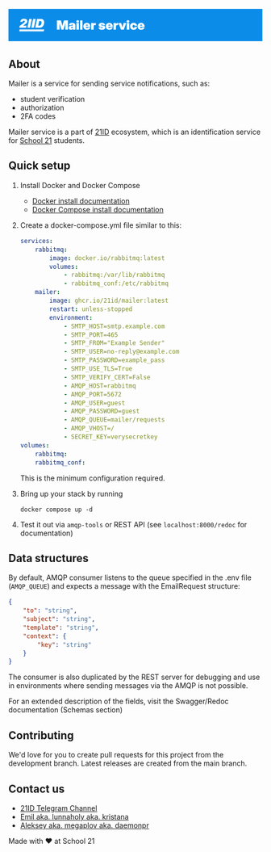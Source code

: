 ![21ID Mailer Service](./misc/images/banner.png)

## About

Mailer is a service for sending service notifications, such as:

- student verification
- authorization
- 2FA codes

Mailer service is a part of [21ID](https://21id.uz) ecosystem, which is an identification service for [School 21](https://21-school.uz) students.

## Quick setup

1. Install Docker and Docker Compose
    - [Docker install documentation](https://docs.docker.com/install/)
    - [Docker Compose install documentation](https://docs.docker.com/compose/install/)
2. Create a docker-compose.yml file similar to this:
    ```yml
    services:
        rabbitmq:
            image: docker.io/rabbitmq:latest
            volumes:
                - rabbitmq:/var/lib/rabbitmq
                - rabbitmq_conf:/etc/rabbitmq
        mailer:
            image: ghcr.io/21id/mailer:latest
            restart: unless-stopped
            environment:
                - SMTP_HOST=smtp.example.com
                - SMTP_PORT=465
                - SMTP_FROM="Example Sender"
                - SMTP_USER=no-reply@example.com
                - SMTP_PASSWORD=example_pass
                - SMTP_USE_TLS=True
                - SMTP_VERIFY_CERT=False
                - AMQP_HOST=rabbitmq
                - AMQP_PORT=5672
                - AMQP_USER=guest
                - AMQP_PASSWORD=guest
                - AMQP_QUEUE=mailer/requests
                - AMQP_VHOST=/
                - SECRET_KEY=verysecretkey
    volumes:
        rabbitmq:
        rabbitmq_conf:
    ```

    This is the minimum configuration required.
3. Bring up your stack by running
    ```
    docker compose up -d
    ```
4. Test it out via `amqp-tools` or REST API (see `localhost:8000/redoc` for documentation)

## Data structures
By default, AMQP consumer listens to the queue specified in the .env file (`AMQP_QUEUE`) and expects a message with the EmailRequest structure:
```json
{
    "to": "string",
    "subject": "string",
    "template": "string",
    "context": {
        "key": "string"
    }
}
```

The consumer is also duplicated by the REST server for debugging and use in environments where sending messages via the AMQP is not possible.

For an extended description of the fields, visit the Swagger/Redoc documentation (Schemas section)

## Contributing
We'd love for you to create pull requests for this project from the development branch. Latest releases are created from the main branch.

## Contact us
- [21ID Telegram Channel](https://t.me/ident21)
- [Emil aka. lunnaholy aka. kristana](https://t.me/lunnaholy)
- [Aleksey aka. megaplov aka. daemonpr](https://t.me/megaplov)

Made with ❤️ at School 21